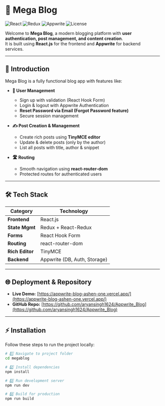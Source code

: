 # 🌟 Mega Blog

![React](https://img.shields.io/badge/React-20232A?style=for-the-badge&logo=react&logoColor=61DAFB)
![Redux](https://img.shields.io/badge/Redux-593D88?style=for-the-badge&logo=redux&logoColor=white)
![Appwrite](https://img.shields.io/badge/Appwrite-FD366E?style=for-the-badge&logo=appwrite&logoColor=white)
![License](https://img.shields.io/badge/license-MIT-blue.svg)

Welcome to **Mega Blog**, a modern blogging platform with **user authentication, post management, and content creation**.  
It is built using **React.js** for the frontend and **Appwrite** for backend services.

---

## 📖 Introduction

Mega Blog is a fully functional blog app with features like:

- **👤 User Management**

  - Sign up with validation (React Hook Form)
  - Login & logout with Appwrite Authentication
  - **Reset Password via Email (Forgot Password feature)**
  - Secure session management

- **✍️ Post Creation & Management**

  - Create rich posts using **TinyMCE editor**
  - Update & delete posts (only by the author)
  - List all posts with title, author & snippet

- **🛣 Routing**
  - Smooth navigation using **react-router-dom**
  - Protected routes for authenticated users

---

## 🛠 Tech Stack

| Category        | Technology                   |
| --------------- | ---------------------------- |
| **Frontend**    | React.js                     |
| **State Mgmt**  | Redux + React-Redux          |
| **Forms**       | React Hook Form              |
| **Routing**     | react-router-dom             |
| **Rich Editor** | TinyMCE                      |
| **Backend**     | Appwrite (DB, Auth, Storage) |

---

## 🌐 Deployment & Repository

- **Live Demo:** [https://appwrite-blog-ashen-one.vercel.app/](https://appwrite-blog-ashen-one.vercel.app/)
- **GitHub Repo:** [https://github.com/aryansingh1624/Appwrite_Blog](https://github.com/aryansingh1624/Appwrite_Blog)

---

## ⚡ Installation

Follow these steps to run the project locally:

```bash
# 1️⃣ Navigate to project folder
cd megablog

# 2️⃣ Install dependencies
npm install

# 3️⃣ Run development server
npm run dev

# 4️⃣ Build for production
npm run build

```
